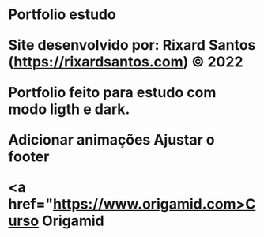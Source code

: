 <h1>Portfolio estudo</h1s>

Site desenvolvido por: Rixard Santos (https://rixardsantos.com)
© 2022

Portfolio feito para estudo
com modo ligth e dark.

Adicionar animações
Ajustar o footer

<a href="https://www.origamid.com>Curso Origamid</a>
